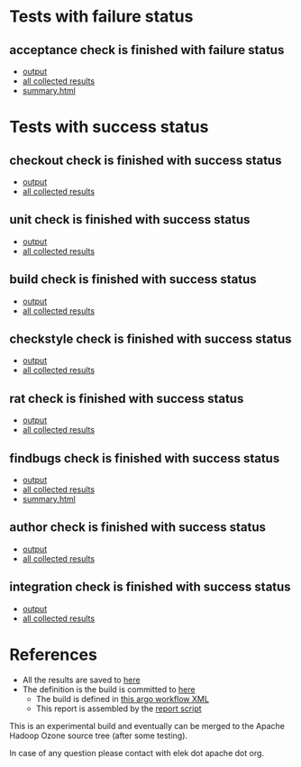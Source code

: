 # Tests with failure status

## acceptance check is finished with failure status

   * [output](https://raw.githubusercontent.com/elek/ozone-ci-q4/master/ozone/ozone-build-dev-bm56b/acceptance/output.log)
   * [all collected results](https://github.com/elek/ozone-ci-q4/tree/master/ozone/ozone-build-dev-bm56b/acceptance)
   * [summary.html](https://elek.github.io/ozone-ci-q4/ozone/ozone-build-dev-bm56b/acceptance/summary.html)



# Tests with success status

## checkout check is finished with success status

   * [output](https://raw.githubusercontent.com/elek/ozone-ci-q4/master/ozone/ozone-build-dev-bm56b/checkout/output.log)
   * [all collected results](https://github.com/elek/ozone-ci-q4/tree/master/ozone/ozone-build-dev-bm56b/checkout)


## unit check is finished with success status

   * [output](https://raw.githubusercontent.com/elek/ozone-ci-q4/master/ozone/ozone-build-dev-bm56b/unit/output.log)
   * [all collected results](https://github.com/elek/ozone-ci-q4/tree/master/ozone/ozone-build-dev-bm56b/unit)


## build check is finished with success status

   * [output](https://raw.githubusercontent.com/elek/ozone-ci-q4/master/ozone/ozone-build-dev-bm56b/build/output.log)
   * [all collected results](https://github.com/elek/ozone-ci-q4/tree/master/ozone/ozone-build-dev-bm56b/build)


## checkstyle check is finished with success status

   * [output](https://raw.githubusercontent.com/elek/ozone-ci-q4/master/ozone/ozone-build-dev-bm56b/checkstyle/output.log)
   * [all collected results](https://github.com/elek/ozone-ci-q4/tree/master/ozone/ozone-build-dev-bm56b/checkstyle)


## rat check is finished with success status

   * [output](https://raw.githubusercontent.com/elek/ozone-ci-q4/master/ozone/ozone-build-dev-bm56b/rat/output.log)
   * [all collected results](https://github.com/elek/ozone-ci-q4/tree/master/ozone/ozone-build-dev-bm56b/rat)


## findbugs check is finished with success status

   * [output](https://raw.githubusercontent.com/elek/ozone-ci-q4/master/ozone/ozone-build-dev-bm56b/findbugs/output.log)
   * [all collected results](https://github.com/elek/ozone-ci-q4/tree/master/ozone/ozone-build-dev-bm56b/findbugs)
   * [summary.html](https://elek.github.io/ozone-ci-q4/ozone/ozone-build-dev-bm56b/findbugs/summary.html)


## author check is finished with success status

   * [output](https://raw.githubusercontent.com/elek/ozone-ci-q4/master/ozone/ozone-build-dev-bm56b/author/output.log)
   * [all collected results](https://github.com/elek/ozone-ci-q4/tree/master/ozone/ozone-build-dev-bm56b/author)


## integration check is finished with success status

   * [output](https://raw.githubusercontent.com/elek/ozone-ci-q4/master/ozone/ozone-build-dev-bm56b/integration/output.log)
   * [all collected results](https://github.com/elek/ozone-ci-q4/tree/master/ozone/ozone-build-dev-bm56b/integration)




# References

 * All the results are saved to [here](https://github.com/elek/ozone-ci-q4/tree/master/ozone/ozone-build-dev-bm56b/)
 * The definition is the build is committed to [here](https://github.com/elek/argo-ozone)
    * The build is defined in [this argo workflow XML](https://github.com/elek/argo-ozone/blob/master/ozone-build.yaml)
    * This report is assembled by the [report script](https://github.com/elek/argo-ozone/blob/master/scripts/report.sh)

This is an experimental build and eventually can be merged to the Apache Hadoop Ozone source tree (after some testing).

In case of any question please contact with elek dot apache dot org.

